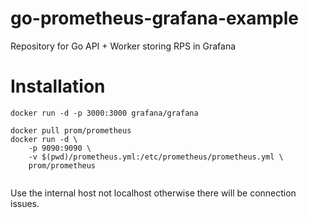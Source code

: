# go-prometheus-grafana-example
 Repository for Go API + Worker storing RPS in Grafana

# Installation

```
docker run -d -p 3000:3000 grafana/grafana 

docker pull prom/prometheus
docker run -d \
    -p 9090:9090 \
    -v $(pwd)/prometheus.yml:/etc/prometheus/prometheus.yml \
    prom/prometheus


```

Use the internal host not localhost otherwise there will be connection issues.